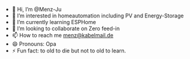 - 👋 Hi, I’m @Menz-Ju
- 👀 I’m interested in homeautomation including PV and Energy-Storage
- 🌱 I’m currently learning ESPHome
- 💞️ I’m looking to collaborate on Zero feed-in
- 📫 How to reach me menz@kabelmail.de
- 😄 Pronouns: Opa
- ⚡ Fun fact: to old to die but not to old to learn.

<!---
Menz-Ju/Menz-Ju is a ✨ special ✨ repository because its `README.md` (this file) appears on your GitHub profile.
You can click the Preview link to take a look at your changes.
--->


